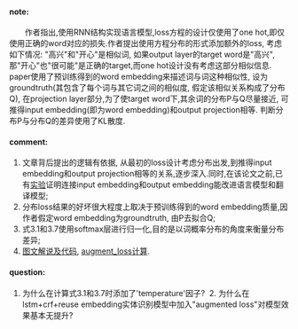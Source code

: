 #### note:
&emsp;&emsp;作者指出,使用RNN结构实现语言模型,loss方程的设计仅使用了one hot,即仅使用正确的word对应的损失.作者提出使用方程分布的形式添加额外的loss, 考虑如下情况: "高兴"和"开心"是相似词, 如果output layer的target word是"高兴", 那"开心"也"很可能"是正确的target,而one hot设计没有考虑这部分相似信息. paper使用了预训练得到的word embedding来描述词与词这种相似性, 设为groundtruth(其包含了每个词与其它词之间的相似度, 假定该相似关系构成了分布Q), 在projection layer部分,为了使target word下,其余词的分布P与Q尽量接近, 可推得input embedding(即为word embedding)和output projection相等. 判断分布P与分布Q的差异使用了KL散度.

#### comment:
  1. 文章背后提出的逻辑有依据, 从最初的loss设计考虑分布出发,到推得input embedding和output projection相等的关系,逐步深入.同时,在该论文之前,已有[实验](https://github.com/xwzhong/papernote/blob/master/neural%20network/Using%20the%20Output%20Embedding%20to%20Improve%20Language%20Models.md)证明连接input embedding和output embedding能改进语言模型和翻译模型;
  2. 分布loss结果的好坏很大程度上取决于预训练得到的word embedding质量,因作者假定word embedding为groundtruth, 由P去拟合Q;
  3. 式3.1和3.7使用softmax层进行归一化,目的是以词概率分布的角度来衡量分布差异;
  4. [图文解说及代码](https://github.com/icoxfog417/tying-wv-and-wc), [augment_loss计算](https://github.com/icoxfog417/tying-wv-and-wc/blob/master/model/augmented_model.py#L32).

#### question:
  1. 为什么在计算式3.1和3.7时添加了'temperature'因子?
  2. 为什么在lstm+crf+reuse embedding实体识别模型中加入"augmented loss"对模型效果基本无提升?
